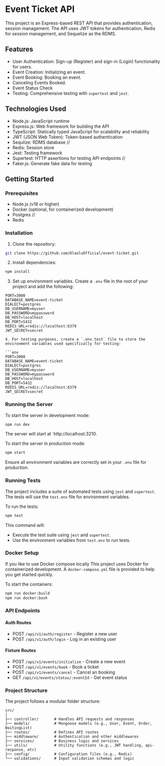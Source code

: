 # Event Ticket API

This project is an Express-based REST API that provides authentication, session management. The API uses JWT tokens for authentication, Redis for session management, and Sequelize as the RDMS.

## Features

- User Authentication: Sign-up (Register) and sign-in (Login) functionality for users.
- Event Creation: Initializing an event.
- Event Booking: Booking an event.
- Canceling Events Booked.
- Event Status Check
- Testing: Comprehensive testing with `supertest` and `jest`.

## Technologies Used

- Node.js: JavaScript runtime
- Express.js: Web framework for building the API
- TypeScript: Statically typed JavaScript for scalability and reliability
- JWT (JSON Web Token): Token-based authentication
- Sequlize: RDMS database
//
- Redis: Session store
- Jest: Testing framework
- Supertest: HTTP assertions for testing API endpoints
//
- Faker.js: Generate fake data for testing

## Getting Started

### Prerequisites

- Node.js (v18 or higher)
- Docker (optional, for containerized development)
- Postgres
//
- Redis

### Installation

1. Clone the repository:

```bash
git clone https://github.com/OlaoluOfficial/event-ticket.git
```

2. Install dependencies:

```bash
npm install
```

3. Set up environment variables. Create a `.env` file in the root of your project and add the following:

```env
PORT=3000
DATABASE_NAME=event-ticket
DIALECT=postgres
DB_USERNAME=myuser
DB_PASSWORD=mypassword
DB_HOST=localhost
DB_PORT=5432
REDIS_URL=redis://localhost:6379
JWT_SECRET=secret

4. For testing purposes, create a `.env.test` file to store the environment variables used specifically for testing:

```env
PORT=3000
DATABASE_NAME=event-ticket
DIALECT=postgres
DB_USERNAME=myuser
DB_PASSWORD=mypassword
DB_HOST=localhost
DB_PORT=5432
REDIS_URL=redis://localhost:6379
JWT_SECRET=secret
```

### Running the Server

To start the server in development mode:

```bash
npm run dev
```

The server will start at `http://localhost:3210.

To start the server in production mode:

```bash
npm start
```

Ensure all environment variables are correctly set in your `.env` file for production.

### Running Tests

The project includes a suite of automated tests using `jest` and `supertest`. The tests will use the `test.env` file for environment variables.

To run the tests:

```bash
npm test
```

This command will:

- Execute the test suite using `jest` and `supertest`.
- Use the environment variables from `test.env` to run tests.

### Docker Setup

If you like to use Docker compose locally This project uses Docker for containerized development. A `docker-compose.yml` file is provided to help you get started quickly.

To start the containers:

```bash
npm run docker:build
npm run docker:bash
```
### API Endpoints

#### Auth Routes

- POST `/api/v1/auth/register` - Register a new user
- POST `/api/v1/auth/login` - Log in an existing user

#### Fixture Routes
- POST `/api/v1/events/initialize` - Create a new event
- POST `/api/v1/events/book` - Book a ticket
- POST `/api/v1/events/cancel` - Cancel an booking
- GET `/api/v1/events/status/:eventId` - Get event status


### Project Structure

The project follows a modular folder structure:

```
src/
│
├── controller/       # Handles API requests and responses
├── models/           # Mongoose models (e.g., User, Event, Order, WaitingList)
├── routes/           # Defines API routes
├── middleware/       # Authentication and other middlewares
├── services/         # Business logic and services
├── utils/            # Utility functions (e.g., JWT handling, api-response, etc)
├── config/           # Configuration files (e.g., Redis)
└── validations/      # Input validation schemas and logic
```
